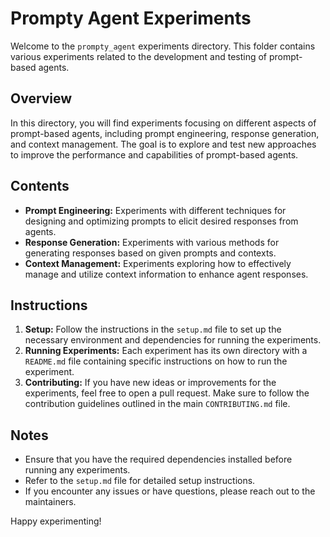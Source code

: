 # Prompty Agent Experiments

Welcome to the `prompty_agent` experiments directory. This folder contains various experiments related to the development and testing of prompt-based agents.

## Overview

In this directory, you will find experiments focusing on different aspects of prompt-based agents, including prompt engineering, response generation, and context management. The goal is to explore and test new approaches to improve the performance and capabilities of prompt-based agents.

## Contents

- **Prompt Engineering:** Experiments with different techniques for designing and optimizing prompts to elicit desired responses from agents.
- **Response Generation:** Experiments with various methods for generating responses based on given prompts and contexts.
- **Context Management:** Experiments exploring how to effectively manage and utilize context information to enhance agent responses.

## Instructions

1. **Setup:** Follow the instructions in the `setup.md` file to set up the necessary environment and dependencies for running the experiments.
2. **Running Experiments:** Each experiment has its own directory with a `README.md` file containing specific instructions on how to run the experiment.
3. **Contributing:** If you have new ideas or improvements for the experiments, feel free to open a pull request. Make sure to follow the contribution guidelines outlined in the main `CONTRIBUTING.md` file.

## Notes

- Ensure that you have the required dependencies installed before running any experiments.
- Refer to the `setup.md` file for detailed setup instructions.
- If you encounter any issues or have questions, please reach out to the maintainers.

Happy experimenting!
